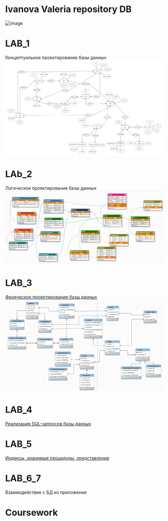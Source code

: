 # Ivanova Valeria repository DB
![image](https://user-images.githubusercontent.com/62417917/121804628-f338ca00-cc4f-11eb-93c1-79a6e2b0cc14.png)

# LAB_1 
Концептуальное проектирование базы данных
![ссылка на картинку](image.png)
# LAb_2
Логическое проектирование базы данных
![ссылка на картинку](lab2.png)
# LAB_3
[Физическое проектирование базы данных](https://github.com/ValeriaIvanova/Service_/tree/master/lab%203)
![ссылка на картинку](LAB3.png)
# LAB_4
[Реализация SQL-запросов базы данных](https://github.com/ValeriaIvanova/Service_/blob/master/LAB4.sql)
# LAB_5
[Индексы, хранимые процедуры, представления](https://github.com/ValeriaIvanova/Service_/blob/master/lab5.sql)

# LAB_6_7
Взаимодействие с БД из приложения
# Coursework
